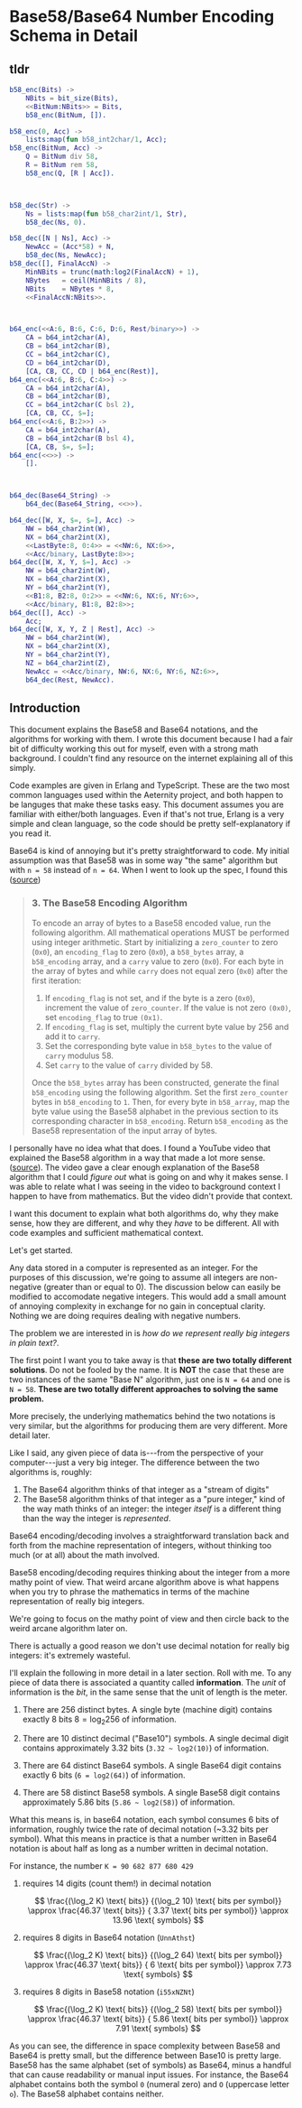 # Base58/Base64 Number Encoding Schema in Detail

## tldr

```erlang
b58_enc(Bits) ->
    NBits = bit_size(Bits),
    <<BitNum:NBits>> = Bits,
    b58_enc(BitNum, []).

b58_enc(0, Acc) ->
    lists:map(fun b58_int2char/1, Acc);
b58_enc(BitNum, Acc) ->
    Q = BitNum div 58,
    R = BitNum rem 58,
    b58_enc(Q, [R | Acc]).



b58_dec(Str) ->
    Ns = lists:map(fun b58_char2int/1, Str),
    b58_dec(Ns, 0).

b58_dec([N | Ns], Acc) ->
    NewAcc = (Acc*58) + N,
    b58_dec(Ns, NewAcc);
b58_dec([], FinalAccN) ->
    MinNBits = trunc(math:log2(FinalAccN) + 1),
    NBytes   = ceil(MinNBits / 8),
    NBits    = NBytes * 8,
    <<FinalAccN:NBits>>.



b64_enc(<<A:6, B:6, C:6, D:6, Rest/binary>>) ->
    CA = b64_int2char(A),
    CB = b64_int2char(B),
    CC = b64_int2char(C),
    CD = b64_int2char(D),
    [CA, CB, CC, CD | b64_enc(Rest)],
b64_enc(<<A:6, B:6, C:4>>) ->
    CA = b64_int2char(A),
    CB = b64_int2char(B),
    CC = b64_int2char(C bsl 2),
    [CA, CB, CC, $=];
b64_enc(<<A:6, B:2>>) ->
    CA = b64_int2char(A),
    CB = b64_int2char(B bsl 4),
    [CA, CB, $=, $=];
b64_enc(<<>>) ->
    [].



b64_dec(Base64_String) ->
    b64_dec(Base64_String, <<>>).

b64_dec([W, X, $=, $=], Acc) ->
    NW = b64_char2int(W),
    NX = b64_char2int(X),
    <<LastByte:8, 0:4>> = <<NW:6, NX:6>>,
    <<Acc/binary, LastByte:8>>;
b64_dec([W, X, Y, $=], Acc) ->
    NW = b64_char2int(W),
    NX = b64_char2int(X),
    NY = b64_char2int(Y),
    <<B1:8, B2:8, 0:2>> = <<NW:6, NX:6, NY:6>>,
    <<Acc/binary, B1:8, B2:8>>;
b64_dec([], Acc) ->
    Acc;
b64_dec([W, X, Y, Z | Rest], Acc) ->
    NW = b64_char2int(W),
    NX = b64_char2int(X),
    NY = b64_char2int(Y),
    NZ = b64_char2int(Z),
    NewAcc = <<Acc/binary, NW:6, NX:6, NY:6, NZ:6>>,
    b64_dec(Rest, NewAcc).
```

## Introduction

This document explains the Base58 and Base64 notations, and the algorithms
for working with them. I wrote this document because I had a fair bit of
difficulty working this out for myself, even with a strong math background.
I couldn't find any resource on the internet explaining all of this simply.

Code examples are given in Erlang and TypeScript.  These are the two most
common languages used within the Aeternity project, and both happen to be
languges that make these tasks easy.  This document assumes you are familiar
with either/both languages.  Even if that's not true, Erlang is a very simple
and clean language, so the code should be pretty self-explanatory if you read
it.

Base64 is kind of annoying but it's pretty straightforward to code.  My
initial assumption was that Base58 was in some way "the same" algorithm but
with `n = 58` instead of `n = 64`. When I went to look up the spec, I found
this ([source](https://digitalbazaar.github.io/base58-spec/))

> ### 3. The Base58 Encoding Algorithm
>
> To encode an array of bytes to a Base58 encoded value, run the following
> algorithm. All mathematical operations MUST be performed using integer
> arithmetic. Start by initializing a `zero_counter` to zero (`0x0`), an
> `encoding_flag` to zero (`0x0`), a `b58_bytes` array, a `b58_encoding`
> array, and a `carry` value to zero (`0x0`). For each byte in the array of
> bytes and while `carry` does not equal zero (`0x0`) after the first
> iteration:
>
> 1. If `encoding_flag` is not set, and if the byte is a zero (`0x0`),
>    increment the value of `zero_counter`. If the value is not zero `(0x0)`,
>    set `encoding_flag` to true `(0x1)`.
> 2. If `encoding_flag` is set, multiply the current byte value by 256 and add
>    it to `carry`.
> 3. Set the corresponding byte value in `b58_bytes` to the value of `carry`
>    modulus 58.
> 4. Set `carry` to the value of `carry` divided by 58.
>
> Once the `b58_bytes` array has been constructed, generate the final
> `b58_encoding` using the following algorithm. Set the first `zero_counter`
> bytes in `b58_encoding` to `1`. Then, for every byte in `b58_array`, map the
> byte value using the Base58 alphabet in the previous section to its
> corresponding character in `b58_encoding`. Return `b58_encoding` as the
> Base58 representation of the input array of bytes.

I personally have no idea what that does.  I found a YouTube video that
explained the Base58 algorithm in a way that made a lot more sense.
([source](https://youtu.be/GedV3S9X89c)). The video gave a clear enough
explanation of the Base58 algorithm that I could _figure out_ what is going on
and why it makes sense.  I was able to relate what I was seeing in the video to
background context I happen to have from mathematics.  But the video didn't
provide that context.

I want this document to explain what both algorithms do, why they make sense,
how they are different, and why they _have_ to be different.  All with code
examples and sufficient mathematical context.

Let's get started.

Any data stored in a computer is represented as an integer. For the purposes of
this discussion, we're going to assume all integers are non-negative (greater
than or equal to 0).  The discussion below can easily be modified to accomodate
negative integers.  This would add a small amount of annoying complexity in
exchange for no gain in conceptual clarity.  Nothing we are doing requires
dealing with negative numbers.

The problem we are interested in is _how do we represent really big integers in
plain text?_.

The first point I want you to take away is that **these are two totally
different solutions**.  Do not be fooled by the name.  It is **NOT** the
case that these are two instances of the same "Base N"
algorithm, just one is `N = 64` and one is `N = 58`. **These are two totally
different approaches to solving the same problem.**

More precisely, the underlying mathematics behind the two notations is very
similar, but the algorithms for producing them are very different. More detail
later.

Like I said, any given piece of data is---from the perspective of your
computer---just a very big integer. The difference between the two algorithms
is, roughly:

1. The Base64 algorithm thinks of that integer as a "stream of digits"
2. The Base58 algorithm thinks of that integer as a "pure integer," kind of
   the way math thinks of an integer: the integer _itself_ is a different
   thing than the way the integer is _represented_.

Base64 encoding/decoding involves a straightforward translation back and forth
from the machine representation of integers, without thinking too much (or at
all) about the math involved.

Base58 encoding/decoding requires thinking about the integer from a more mathy
point of view.  That weird arcane algorithm above is what happens when you try
to phrase the mathematics in terms of the machine representation of
really big integers.

We're going to focus on the mathy point of view and then circle back to the
weird arcane algorithm later on.

There is actually a good reason we don't use decimal notation for really big
integers: it's extremely wasteful.

I'll explain the following in more detail in a later section. Roll with me. To
any piece of data there is associated a quantity called **information**.  The
_unit_ of information is the _bit_, in the same sense that the unit of length
is the meter.

1. There are 256 distinct bytes. A single byte (machine digit)
   contains exactly 8 bits $8 = \log_2 256$ of information.

2. There are 10 distinct decimal ("Base10") symbols. A single decimal digit
   contains approximately 3.32 bits (`3.32 ~ log2(10)`) of information.

3. There are 64 distinct Base64 symbols. A single Base64 digit contains
   exactly $6$ bits (`6 = log2(64)`) of information.

4. There are 58 distinct Base58 symbols. A single Base58 digit contains
   approximately 5.86 bits (`5.86 ~ log2(58)`) of information.

What this means is, in base64 notation, each symbol consumes 6 bits of
information, roughly twice the rate of decimal notation (~3.32 bits per
symbol).  What this means in practice is that a number written in Base64
notation is about half as long as a number written in decimal notation.

For instance, the number `K = 90 682 877 680 429`

1. requires 14 digits (count them!) in decimal notation

   $$
        \frac{(\log_2  K) \text{ bits}}
             {(\log_2 10) \text{ bits per symbol}}
        \approx
            \frac{46.37 \text{ bits}}
                 { 3.37 \text{ bits per symbol}}
        \approx 13.96 \text{ symbols}
   $$

2. requires 8 digits in Base64 notation (`UnnAthst`)

   $$
       \frac{(\log_2  K) \text{ bits}}
            {(\log_2 64) \text{ bits per symbol}}
       \approx
           \frac{46.37 \text{ bits}}
                { 6    \text{ bits per symbol}}
       \approx 7.73 \text{ symbols}
   $$

3. requires 8 digits in Base58 notation (`i55xNZNt`)

   $$
       \frac{(\log_2  K) \text{ bits}}
            {(\log_2 58) \text{ bits per symbol}}
       \approx
           \frac{46.37 \text{ bits}}
                { 5.86 \text{ bits per symbol}}
       \approx 7.91 \text{ symbols}
   $$

As you can see, the difference in space complexity between Base58 and Base64 is
pretty small, but the difference between Base10 is pretty large.  Base58 has
the same alphabet (set of symbols) as Base64, minus a handful that can cause
readability or manual input issues.  For instance, the Base64 alphabet contains
both the symbol `0` (numeral zero) and `O` (uppercase letter `o`).  The Base58
alphabet contains neither.
